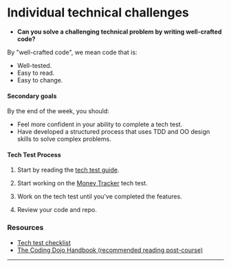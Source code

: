 # Individual technical challenges

* **Can you solve a challenging technical problem by writing well-crafted code?**

By "well-crafted code", we mean code that is:

* Well-tested.
* Easy to read.
* Easy to change.

#### Secondary goals

By the end of the week, you should:

* Feel more confident in your ability to complete a tech test.
* Have developed a structured process that uses TDD and OO design skills to solve complex problems.

#### Tech Test Process

1. Start by reading the [tech test guide](https://github.com/makersacademy/jobhunters/blob/main/pills/tech_test_guide.md).

3. Start working on the [Money Tracker](https://github.com/makersacademy/money_tracker_tech_test/blob/main/README.md) tech test.

4. Work on the tech test until you've completed the features.

5. Review your code and repo.


### Resources

* [Tech test checklist](https://github.com/makersacademy/jobhunters/blob/main/pills/tech_test_guide.md)
* [The Coding Dojo Handbook (recommended reading post-course)](https://leanpub.com/codingdojohandbook)

<!-- BEGIN GENERATED SECTION DO NOT EDIT -->

---


